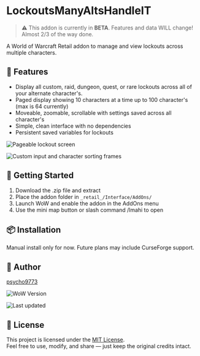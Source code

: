 # LockoutsManyAltsHandleIT

> ⚠️ This addon is currently in **BETA**. Features and data WILL change!
      Almost 2/3 of the way done.

A World of Warcraft Retail addon to manage and view lockouts across multiple characters.

## 🔧 Features

- Display all custom, raid, dungeon, quest, or rare lockouts across all of your alternate character's.
- Paged display showing 10 characters at a time up to 100 character's (max is 64 currently)
- Moveable, zoomable, scrollable with settings saved across all character's
- Simple, clean interface with no dependencies
- Persistent saved variables for lockouts

![Pageable lockout screen](https://i.imgur.com/coOnB0W.png )

![Custom input and character sorting frames](https://i.imgur.com/NphbjJI.png )

## 🚀 Getting Started

1. Download the .zip file and extract
2. Place the addon folder in `_retail_/Interface/AddOns/`
3. Launch WoW and enable the addon in the AddOns menu
4. Use the mini map button or slash command /lmahi to open
   
## 📦 Installation

Manual install only for now. Future plans may include CurseForge support.

## 👤 Author

[psycho9773](https://github.com/psycho9773)

![WoW Version](https://img.shields.io/badge/WoW-Retail-blue)

![Last updated](https://img.shields.io/github/last-commit/psycho9773/LockoutsManyAltsHandleIT)

## 🧾 License

This project is licensed under the [MIT License](LICENSE).  
Feel free to use, modify, and share — just keep the original credits intact.

